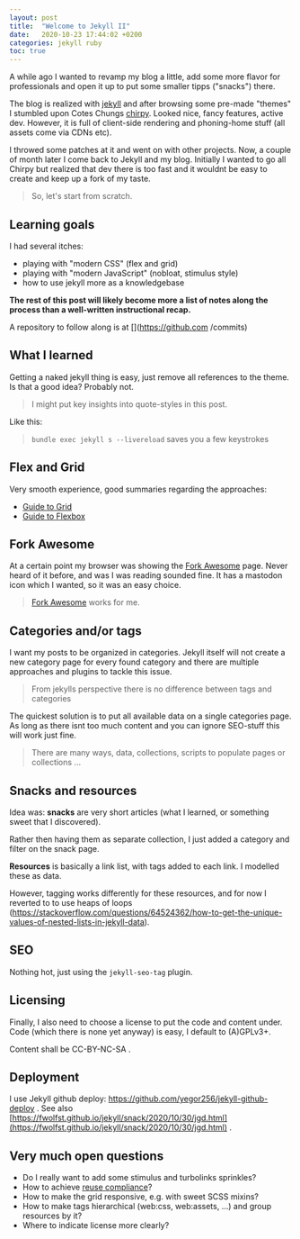 ```yaml
---
layout: post
title:  "Welcome to Jekyll II"
date:   2020-10-23 17:44:02 +0200
categories: jekyll ruby
toc: true
---
```


A while ago I wanted to revamp my blog a little, add some more flavor for professionals and
open it up to put some smaller tipps ("snacks") there.

The blog is realized with [jekyll](jekyllrb.com) and after browsing some
pre-made "themes" I stumbled upon Cotes Chungs [chirpy](https://github.com/cotes2020/jekyll-theme-chirpy). Looked nice, fancy features, active dev. However, it is full of client-side rendering and phoning-home stuff (all assets come via CDNs etc).

I throwed some patches at it and went on with other projects. Now, a couple of
month later I come back to Jekyll and my blog. Initially I wanted to go all
Chirpy but realized that dev there is too fast and it wouldnt be easy to create
and keep up a fork of my taste.

> So, let's start from scratch.

## Learning goals

I had several itches:

  * playing with "modern CSS" (flex and grid)
  * playing with "modern JavaScript" (nobloat, stimulus style)
  * how to use jekyll more as a knowledgebase

**The rest of this post will likely become more a list of notes along the process
than a well-written instructional recap.**

A repository to follow along is at [](https://github.com    /commits)

## What I learned

Getting a naked jekyll thing is easy, just remove all references to the theme.
Is that a good idea? Probably not.

> I might put key insights into quote-styles in this post.

Like this:

> `bundle exec jekyll s --livereload` saves you a few keystrokes

## Flex and Grid

Very smooth experience, good summaries regarding the approaches:

  * [Guide to Grid](https://css-tricks.com/snippets/css/complete-guide-grid/)
  * [Guide to Flexbox](https://css-tricks.com/snippets/css/a-guide-to-flexbox/)

## Fork Awesome

At a certain point my browser was showing the [Fork Awesome](https://forkaweso.me/Fork-Awesome/whats-new/) page. Never heard of it before, and was I was reading sounded fine. It has a mastodon icon which I wanted, so it was an easy choice.

> [Fork Awesome](https://forkaweso.me) works for me.

## Categories and/or tags

I want my posts to be organized in categories. Jekyll itself will not create a
new category page for every found category and there are multiple approaches and
plugins to tackle this issue.

> From jekylls perspective there is no difference between tags and
> categories

The quickest solution is to put all available data on a single categories page.
As long as there isnt too much content and you can ignore SEO-stuff this will
work just fine.

> There are many ways, data, collections, scripts to populate pages or
> collections ...

## Snacks and resources

Idea was: __snacks__ are very short articles (what I learned, or something sweet
that I discovered).

Rather then having them as separate collection, I just added a category and
filter on the snack page.

__Resources__ is basically a link list, with tags added to each link. I modelled
these as data.

However, tagging works differently for these resources, and for now I reverted
to to use heaps of loops (https://stackoverflow.com/questions/64524362/how-to-get-the-unique-values-of-nested-lists-in-jekyll-data).

## SEO

Nothing hot, just using the `jekyll-seo-tag` plugin.

## Licensing

Finally, I also need to choose a license to put the code and content under. Code
(which there is none yet anyway) is easy, I default to (A)GPLv3+.

Content shall be CC-BY-NC-SA .

## Deployment

I use Jekyll github deploy: https://github.com/yegor256/jekyll-github-deploy .
See also [https://fwolfst.github.io/jekyll/snack/2020/10/30/jgd.html](https://fwolfst.github.io/jekyll/snack/2020/10/30/jgd.html) .


## Very much open questions

* Do I really want to add some stimulus and turbolinks sprinkles?
* How to achieve [reuse compliance]([https://reuse.software)?
* How to make the grid responsive, e.g. with sweet SCSS mixins?
* How to make tags hierarchical (web:css, web:assets, ...) and group resources
  by it?
* Where to indicate license more clearly?

